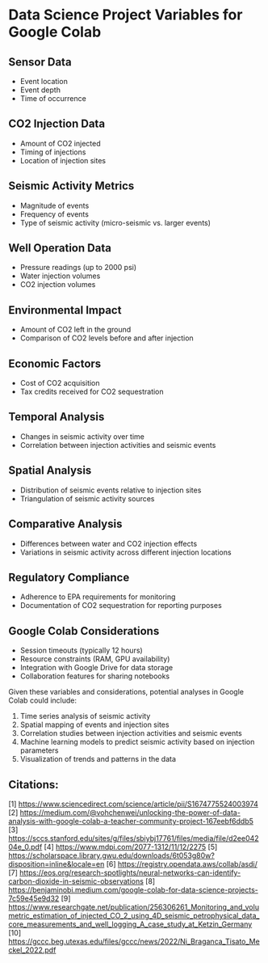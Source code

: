# Data Science Project Variables for Google Colab

## Sensor Data

- Event location
- Event depth
- Time of occurrence

## CO2 Injection Data

- Amount of CO2 injected
- Timing of injections
- Location of injection sites

## Seismic Activity Metrics

- Magnitude of events
- Frequency of events
- Type of seismic activity (micro-seismic vs. larger events)

## Well Operation Data

- Pressure readings (up to 2000 psi)
- Water injection volumes
- CO2 injection volumes

## Environmental Impact

- Amount of CO2 left in the ground
- Comparison of CO2 levels before and after injection

## Economic Factors

- Cost of CO2 acquisition
- Tax credits received for CO2 sequestration

## Temporal Analysis

- Changes in seismic activity over time
- Correlation between injection activities and seismic events

## Spatial Analysis

- Distribution of seismic events relative to injection sites
- Triangulation of seismic activity sources

## Comparative Analysis

- Differences between water and CO2 injection effects
- Variations in seismic activity across different injection locations

## Regulatory Compliance

- Adherence to EPA requirements for monitoring
- Documentation of CO2 sequestration for reporting purposes

## Google Colab Considerations

- Session timeouts (typically 12 hours)
- Resource constraints (RAM, GPU availability)
- Integration with Google Drive for data storage
- Collaboration features for sharing notebooks

Given these variables and considerations, potential analyses in Google Colab could include:

1. Time series analysis of seismic activity
2. Spatial mapping of events and injection sites
3. Correlation studies between injection activities and seismic events
4. Machine learning models to predict seismic activity based on injection parameters
5. Visualization of trends and patterns in the data

## Citations:

[1] https://www.sciencedirect.com/science/article/pii/S1674775524003974
[2] https://medium.com/@vohchenwei/unlocking-the-power-of-data-analysis-with-google-colab-a-teacher-community-project-167eebf6ddb5
[3] https://sccs.stanford.edu/sites/g/files/sbiybj17761/files/media/file/d2ee04204e_0.pdf
[4] https://www.mdpi.com/2077-1312/11/12/2275
[5] https://scholarspace.library.gwu.edu/downloads/6t053g80w?disposition=inline&locale=en
[6] https://registry.opendata.aws/collab/asdi/
[7] https://eos.org/research-spotlights/neural-networks-can-identify-carbon-dioxide-in-seismic-observations
[8] https://benjaminobi.medium.com/google-colab-for-data-science-projects-7c59e45e9d32
[9] https://www.researchgate.net/publication/256306261_Monitoring_and_volumetric_estimation_of_injected_CO_2_using_4D_seismic_petrophysical_data_core_measurements_and_well_logging_A_case_study_at_Ketzin_Germany
[10] https://gccc.beg.utexas.edu/files/gccc/news/2022/Ni_Braganca_Tisato_Meckel_2022.pdf
